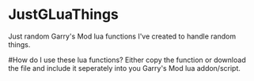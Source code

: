# JustGLuaThings
Just random Garry's Mod lua functions I've created to handle random things.

#How do I use these lua functions?
Either copy the function or download the file and include it seperately into you Garry's Mod lua addon/script.
